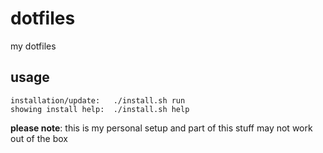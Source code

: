 dotfiles
========
my dotfiles

usage
-----

```
installation/update:   ./install.sh run
showing install help:  ./install.sh help
```

**please note**: this is my personal setup and part of this stuff may not work out of the box
